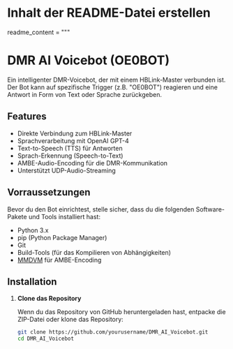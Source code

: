 # Inhalt der README-Datei erstellen
readme_content = """
# DMR AI Voicebot (OE0BOT)

Ein intelligenter DMR-Voicebot, der mit einem HBLink-Master verbunden ist. Der Bot kann auf spezifische Trigger (z.B. "OE0BOT") reagieren und eine Antwort in Form von Text oder Sprache zurückgeben.

## Features

- Direkte Verbindung zum HBLink-Master
- Sprachverarbeitung mit OpenAI GPT-4
- Text-to-Speech (TTS) für Antworten
- Sprach-Erkennung (Speech-to-Text)
- AMBE-Audio-Encoding für die DMR-Kommunikation
- Unterstützt UDP-Audio-Streaming

## Vorraussetzungen

Bevor du den Bot einrichtest, stelle sicher, dass du die folgenden Software-Pakete und Tools installiert hast:

- Python 3.x
- pip (Python Package Manager)
- Git
- Build-Tools (für das Kompilieren von Abhängigkeiten)
- [MMDVM](https://github.com/mbj46/md380-emu) für AMBE-Encoding

## Installation

1. **Clone das Repository**

   Wenn du das Repository von GitHub heruntergeladen hast, entpacke die ZIP-Datei oder klone das Repository:

   ```bash
   git clone https://github.com/yourusername/DMR_AI_Voicebot.git
   cd DMR_AI_Voicebot
